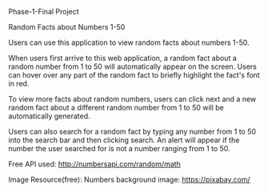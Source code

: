 Phase-1-Final Project

Random Facts about Numbers 1-50

Users can use this application to view random facts about numbers 1-50. 

When users first arrive to this web application, a random fact about a random number from 1 to 50 will automatically appear on the screen. Users can hover 
over any part of the random fact to briefly highlight the fact's font in red. 

To view more facts about random numbers, users can click next and a new random
fact about a different random number from 1 to 50 will be automatically generated.

Users can also search for a random fact by typing any number from 1 to 50 into the search bar and then clicking search. An alert will appear if the number the user searched for is not a number ranging from 1 to 50. 


Free API used: http://numbersapi.com/random/math

Image Resource(free):
Numbers background image: https://pixabay.com/